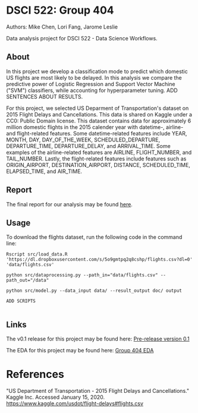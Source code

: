 # DSCI 522: Group 404

Authors: Mike Chen, Lori Fang, Jarome Leslie

Data analysis project for DSCI 522 - Data Science Workflows.

## About

In this project we develop a classification mode to predict which domestic US flights are most likely to be delayed. In this analysis we compare the predictive power of Logistic Regression and Support Vector Machine ("SVM") classifiers, while accounting for hyperparameter tuning. ADD SENTENCES ABOUT RESULTS.

For this project, we selected US Deparment of Transportation's dataset on 2015 Flight Delays and Cancellations. This data is shared on Kaggle under a CC0: Public Domain license. This dataset contains data for approximately 6 million domestic flights in the 2015 calender year with datetime-, airline- and flight-related features. Some datetime-related features include YEAR, MONTH, DAY, DAY_OF_THE_WEEK, SCHEDULED_DEPARTURE, DEPARTURE_TIME, DEPARTURE_DELAY, and ARRIVAL_TIME. Some examples of the airline-related features are AIRLINE, FLIGHT_NUMBER, and TAIL_NUMBER. Lastly, the flight-related features include features such as ORIGIN_AIRPORT, DESTINATION_AIRPORT, DISTANCE, SCHEDULED_TIME, ELAPSED_TIME, and AIR_TIME.


## Report

The final report for our analysis may be found [here](https://github.com/jsleslie/DSCI_522_Group_404/blob/f3963b2c394ba8f08a51be295f2db0398c6336cb/doc/flight_delays_report.ipynb).

## Usage

To download the flights dataset, run the following code in the command line:

```
Rscript src/load_data.R 'https://dl.dropboxusercontent.com/s/5o9gmtpq2q8cshp/flights.csv?dl=0' 'data/flights.csv'

python src/dataprocessing.py --path_in="data/flights.csv" --path_out="/data"

python src/model.py --data_input data/ --result_output doc/ output

ADD SCRIPTS


```

## Links

The v0.1 release for this project may be found here: [Pre-release version 0.1](https://github.com/UBC-MDS/DSCI_522_Group_404/releases/tag/0.1)

The EDA for this project may be found here: [Group 404 EDA](https://github.com/jsleslie/DSCI_522_Group_404/blob/3df0489caddf20d321e108be90ee03165937719f/src/Preliminary_EDA.ipynb)



# References

"US Department of Transportation - 2015 Flight Delays and Cancellations." Kaggle Inc. Accessed January 15, 2020. https://www.kaggle.com/usdot/flight-delays#flights.csv
